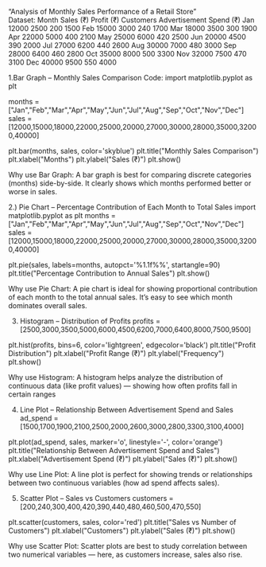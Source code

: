 “Analysis of Monthly Sales Performance of a Retail Store”                         
 Dataset:
Month	Sales (₹)	Profit (₹)	Customers	Advertisement Spend (₹)
Jan	  12000	    2500	        200	       1500
Feb	  15000	    3000	        240	       1700
Mar	  18000	    3500	        300	       1900
Apr	  22000	    5000	        400	       2100
May	  25000	    6000	        420	       2500
Jun	  20000	    4500	        390	       2000
Jul	  27000	    6200	        440	       2600
Aug	  30000	    7000	        480	       3000
Sep	  28000	    6400	        460	       2800
Oct	  35000	    8000	        500	       3300
Nov	  32000	    7500	        470	       3100
Dec	  40000	    9500	        550	       4000

1.Bar Graph – Monthly Sales Comparison
Code:
import matplotlib.pyplot as plt

months = ["Jan","Feb","Mar","Apr","May","Jun","Jul","Aug","Sep","Oct","Nov","Dec"]
sales = [12000,15000,18000,22000,25000,20000,27000,30000,28000,35000,32000,40000]

plt.bar(months, sales, color='skyblue')
plt.title("Monthly Sales Comparison")
plt.xlabel("Months")
plt.ylabel("Sales (₹)")
plt.show()
 
Why use Bar Graph:
A bar graph is best for comparing discrete categories (months) side-by-side. It clearly shows which months performed better or worse in sales.

2.) Pie Chart – Percentage Contribution of Each Month to Total Sales
import matplotlib.pyplot as plt
months = ["Jan","Feb","Mar","Apr","May","Jun","Jul","Aug","Sep","Oct","Nov","Dec"]
sales = [12000,15000,18000,22000,25000,20000,27000,30000,28000,35000,32000,40000]

plt.pie(sales, labels=months, autopct='%1.1f%%', startangle=90)
plt.title("Percentage Contribution to Annual Sales")
plt.show()
 
Why use Pie Chart:
A pie chart is ideal for showing proportional contribution of each month to the total annual sales. It’s easy to see which month dominates overall sales.

3. Histogram – Distribution of Profits
profits = [2500,3000,3500,5000,6000,4500,6200,7000,6400,8000,7500,9500]

plt.hist(profits, bins=6, color='lightgreen', edgecolor='black')
plt.title("Profit Distribution")
plt.xlabel("Profit Range (₹)")
plt.ylabel("Frequency")
plt.show()
 

Why use Histogram:
A histogram helps analyze the distribution of continuous data (like profit values) — showing how often profits fall in certain ranges

4. Line Plot – Relationship Between Advertisement Spend and Sales
ad_spend = [1500,1700,1900,2100,2500,2000,2600,3000,2800,3300,3100,4000]

plt.plot(ad_spend, sales, marker='o', linestyle='-', color='orange')
plt.title("Relationship Between Advertisement Spend and Sales")
plt.xlabel("Advertisement Spend (₹)")
plt.ylabel("Sales (₹)")
plt.show()
 
Why use Line Plot:
A line plot is perfect for showing trends or relationships between two continuous variables (how ad spend affects sales).

5. Scatter Plot – Sales vs Customers
customers = [200,240,300,400,420,390,440,480,460,500,470,550]

plt.scatter(customers, sales, color='red')
plt.title("Sales vs Number of Customers")
plt.xlabel("Customers")
plt.ylabel("Sales (₹)")
plt.show()
 
Why use Scatter Plot:
Scatter plots are best to study correlation between two numerical variables — here, as customers increase, sales also rise.
